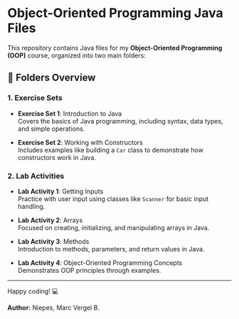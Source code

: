 # Object-Oriented Programming Java Files

This repository contains Java files for my **Object-Oriented Programming (OOP)** course, organized into two main folders:

## 📁 Folders Overview

### 1. Exercise Sets
- **Exercise Set 1**: Introduction to Java  
  Covers the basics of Java programming, including syntax, data types, and simple operations.

- **Exercise Set 2**: Working with Constructors  
  Includes examples like building a `Car` class to demonstrate how constructors work in Java.

### 2. Lab Activities
- **Lab Activity 1**: Getting Inputs  
  Practice with user input using classes like `Scanner` for basic input handling.

- **Lab Activity 2**: Arrays  
  Focused on creating, initializing, and manipulating arrays in Java.

- **Lab Activity 3**: Methods  
  Introduction to methods, parameters, and return values in Java.

- **Lab Activity 4**: Object-Oriented Programming Concepts  
  Demonstrates OOP principles through examples.

---

Happy coding! 💻

**Author:**  Niepes, Marc Vergel B.
